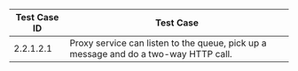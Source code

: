 | Test Case ID | Test Case |
| ------------- | ------------- |
| 2.2.1.2.1     |Proxy service can listen to the queue, pick up a message and do a two-way HTTP call.|